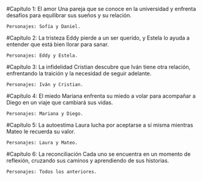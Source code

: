 #Capítulo 1: El amor
    Una pareja que se conoce en la universidad y enfrenta desafíos para equilibrar sus sueños y su relación.

    Personajes: Sofía y Daniel.
    
#Capítulo 2: La tristeza
Eddy pierde a un ser querido, y Estela lo ayuda a entender que está bien llorar para sanar.

    Personajes: Eddy y Estela.

#Capítulo 3: La infidelidad
Cristian descubre que Iván tiene otra relación, enfrentando la traición y la necesidad de seguir adelante.

    Personajes: Iván y Cristian.

#Capítulo 4: El miedo
Mariana enfrenta su miedo a volar para acompañar a Diego en un viaje que cambiará sus vidas.

    Personajes: Mariana y Diego.

#Capítulo 5: La autoestima
Laura lucha por aceptarse a sí misma mientras Mateo le recuerda su valor.

    Personajes: Laura y Mateo.


#Capítulo 6: La reconciliación
Cada uno se encuentra en un momento de reflexión, cruzando sus caminos y aprendiendo de sus historias.

    Personajes: Todos los anteriores.



